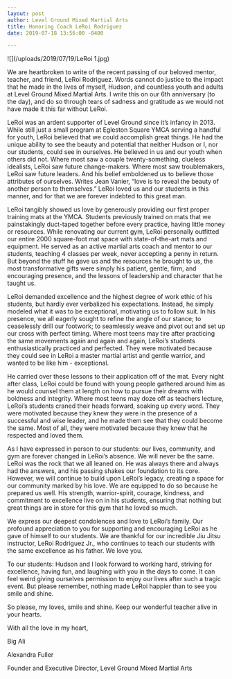 ```yaml
---
layout: post
author: Level Ground Mixed Martial Arts
title: Honoring Coach LeRoi Rodriguez
date: 2019-07-18 13:56:00 -0400

---
```

![](/uploads/2019/07/19/LeRoi 1.jpg)

We are heartbroken to write of the recent passing of our beloved mentor, teacher, and friend, LeRoi Rodriguez. Words cannot do justice to the impact that he made in the lives of myself, Hudson, and countless youth and adults at Level Ground Mixed Martial Arts. I write this on our 6th anniversary (to the day), and do so through tears of sadness and gratitude as we would not have made it this far without LeRoi.

LeRoi was an ardent supporter of Level Ground since it’s infancy in 2013. While still just a small program at Egleston Square YMCA serving a handful for youth, LeRoi believed that we could accomplish great things. He had the unique ability to see the beauty and potential that neither Hudson or I, nor our students, could see in ourselves. He believed in us and our youth when others did not. Where most saw a couple twenty-something, clueless idealists, LeRoi saw future change-makers. Where most saw troublemakers, LeRoi saw future leaders. And his belief emboldened us to believe those attributes of ourselves. Writes Jean Vanier, “love is to reveal the beauty of another person to themselves.” LeRoi loved us and our students in this manner, and for that we are forever indebted to this great man.

LeRoi tangibly showed us love by generously providing our first proper training mats at the YMCA. Students previously trained on mats that we painstakingly duct-taped together before every practice, having little money or resources. While renovating our current gym, LeRoi personally outfitted our entire 2000 square-foot mat space with state-of-the-art mats and equipment. He served as an active martial arts coach and mentor to our students, teaching 4 classes per week, never accepting a penny in return. But beyond the stuff he gave us and the resources he brought to us, the most transformative gifts were simply his patient, gentle, firm, and encouraging presence, and the lessons of leadership and character that he taught us.

LeRoi demanded excellence and the highest degree of work ethic of his students, but hardly ever verbalized his expectations. Instead, he simply modeled what it was to be exceptional, motivating us to follow suit. In his presence, we all eagerly sought to refine the angle of our stance; to ceaselessly drill our footwork; to seamlessly weave and pivot out and set up our cross with perfect timing. Where most teens may tire after practicing the same movements again and again and again, LeRoi’s students enthusiastically practiced and perfected. They were motivated because they could see in LeRoi a master martial artist and gentle warrior, and wanted to be like him - exceptional.

He carried over these lessons to their application off of the mat. Every night after class, LeRoi could be found with young people gathered around him as he would counsel them at length on how to pursue their dreams with boldness and integrity. Where most teens may doze off as teachers lecture, LeRoi’s students craned their heads forward, soaking up every word. They were motivated because they knew they were in the presence of a successful and wise leader, and he made them see that they could become the same. Most of all, they were motivated because they knew that he respected and loved them.

As I have expressed in person to our students: our lives, community, and gym are forever changed in LeRoi’s absence. We will never be the same. LeRoi was the rock that we all leaned on. He was always there and always had the answers, and his passing shakes our foundation to its core. However, we will continue to build upon LeRoi’s legacy, creating a space for our community marked by his love. We are equipped to do so because he prepared us well. His strength, warrior-spirit, courage, kindness, and commitment to excellence live on in his students, ensuring that nothing but great things are in store for this gym that he loved so much.

We express our deepest condolences and love to LeRoi’s family. Our profound appreciation to you for supporting and encouraging LeRoi as he gave of himself to our students. We are thankful for our incredible Jiu Jitsu instructor, LeRoi Rodriguez Jr., who continues to teach our students with the same excellence as his father. We love you.

To our students: Hudson and I look forward to working hard, striving for excellence, having fun, and laughing with you in the days to come. It can feel weird giving ourselves permission to enjoy our lives after such a tragic event. But please remember, nothing made LeRoi happier than to see you smile and shine.

So please, my loves, smile and shine. Keep our wonderful teacher alive in your hearts.

With all the love in my heart,

Big Ali

Alexandra Fuller

Founder and Executive Director, Level Ground Mixed Martial Arts
